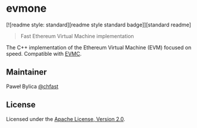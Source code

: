 # evmone

[![readme style: standard][readme style standard badge]][standard readme]

> Fast Ethereum Virtual Machine implementation

The C++ implementation of the Ethereum Virtual Machine  (EVM) focused on speed.
Compatible with [EVMC].

## Maintainer

Paweł Bylica [@chfast]

## License

Licensed under the [Apache License, Version 2.0].


[@chfast]: https://github.com/chfast
[Apache License, Version 2.0]: LICENSE
[EVMC]: https://github.com/ethereum/evmc
